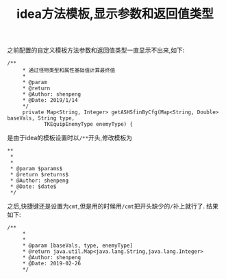 ﻿---
title: idea方法模板,显示参数和返回值类型
categories :
- 技术
tags :
- Java
- idea
---

之前配置的自定义模板方法参数和返回值类型一直显示不出来,如下:
```
/**
     * 通过怪物类型和属性基础值计算最终值
     *
     * @param
     * @return
     * @Author: shenpeng
     * @Date: 2019/1/14
     */
     private Map<String, Integer> getASHSfinByCfg(Map<String, Double> baseVals, String type,
            TKEquipEnemyType enemyType) {
```
是由于idea的模板设置时以`/**`开头,修改模板为
```
**
 * 
 * 
 * @param $params$
 * @return $returns$
 * @Author: shenpeng
 * @Date: $date$ 
 */ 
```
之后,快捷键还是设置为`cmt`,但是用的时候用`/cmt`把开头缺少的`/`补上就行了.
结果如下:
```
/**
     * 
     * 
     * @param [baseVals, type, enemyType]
     * @return java.util.Map<java.lang.String,java.lang.Integer>
     * @Author: shenpeng
     * @Date: 2019-02-26 
     */ 
```




